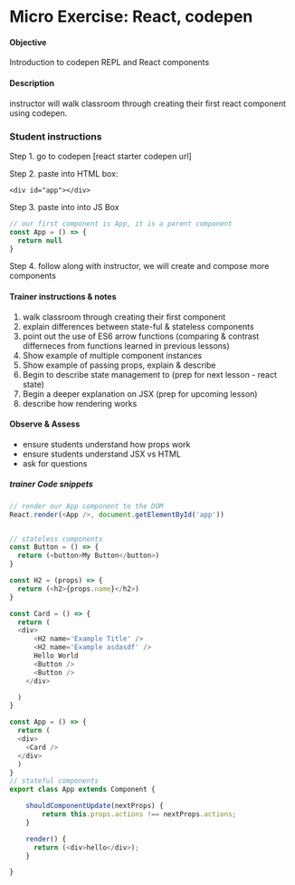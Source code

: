 # Micro Exercise: React, codepen

#### Objective
Introduction to codepen REPL and React components

#### Description
instructor will walk classroom through creating their first react component using codepen.

### Student instructions
Step 1. go to codepen
[react starter codepen url]

Step 2. paste into HTML box:  
```
<div id="app"></div>
```

Step 3. paste into into JS Box
```JavaScript
// our first component is App, it is a parent component
const App = () => {
  return null
}
```

Step 4. follow along with instructor, we will create and compose more components

#### Trainer instructions & notes
1. walk classroom through creating their first component 
2. explain differences between state-ful & stateless components
3. point out the use of ES6 arrow functions (comparing & contrast differneces from functions learned in previous lessons)
4. Show example of multiple component instances
5. Show example of passing props, explain & describe
6. Begin to describe state management to (prep for next lesson - react state)
7. Begin a deeper explanation on JSX (prep for upcoming lesson)
8. describe how rendering works

#### Observe & Assess
- ensure students understand how props work
- ensure students understand JSX vs HTML
- ask for questions

##### trainer Code snippets
```JavaScript
// render our App component to the DOM
React.render(<App />, document.getElementById('app'))


// stateless components
const Button = () => {
  return (<button>My Button</button>)
}

const H2 = (props) => {
  return (<h2>{props.name}</h2>)
}

const Card = () => {
  return (
  <div>
      <H2 name='Example Title' />
      <H2 name='Example asdasdf' />
      Hello World
      <Button />
      <Button />
    </div>

  )
}

const App = () => {
  return (
  <div>
    <Card />
  </div>
  )
}
// stateful components
export class App extends Component {

    shouldComponentUpdate(nextProps) {
        return this.props.actions !== nextProps.actions;
    }

    render() {
      return (<div>hello</div>);
    }

}
```
